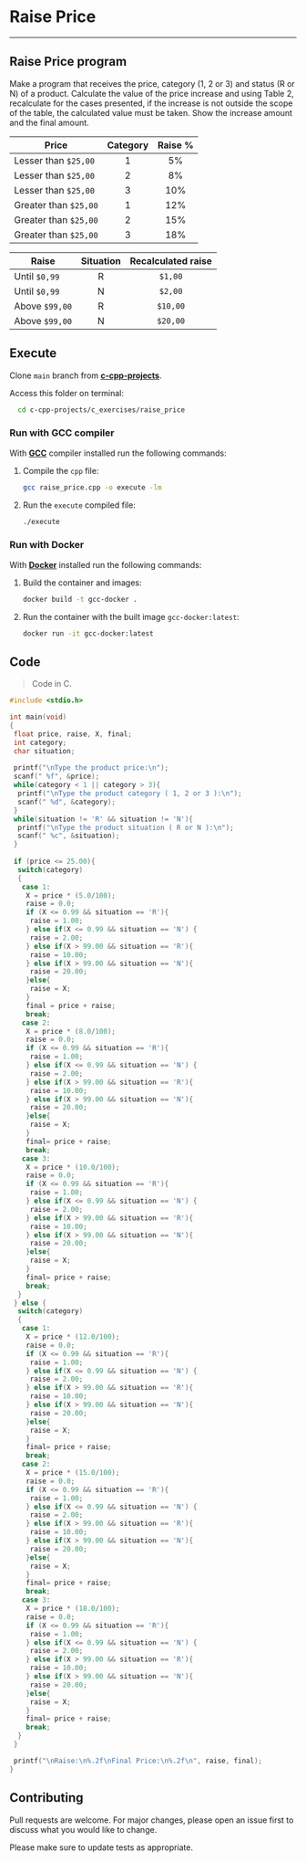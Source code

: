 # Raise Price

---

## Raise Price program

Make a program that receives the price, category (1, 2 or 3) and status (R or N) of a product. Calculate the value of the price increase and using Table 2, recalculate for the cases presented, if the increase is not outside the scope of the table, the calculated value must be taken. Show the increase amount and the final amount.

| Price                | Category      | Raise %        |
| -------------        |:-------------:|:-------------:|
| Lesser than `$25,00` | 1             | 5%            |
| Lesser than `$25,00` | 2             | 8%            |
| Lesser than `$25,00` | 3             | 10%           |
| Greater than `$25,00`| 1             | 12%           |
| Greater than `$25,00`| 2             | 15%           |
| Greater than `$25,00`| 3             | 18%           |

| Raise         | Situation     | Recalculated raise |
| ------------- |:-------------:|:-------------:     |
| Until `$0,99` | R             | `$1,00`            |
| Until `$0,99` | N             | `$2,00`            |
| Above `$99,00`| R             | `$10,00`           |
| Above `$99,00`| N             | `$20,00`           |

## Execute

Clone `main` branch from [**c-cpp-projects**](https://github.com/joaohb07/c-cpp-projects).

Access this folder on terminal:

```bash
  cd c-cpp-projects/c_exercises/raise_price
```

### Run with GCC compiler

With [**GCC**](https://gcc.gnu.org/install/) compiler installed run the following commands:

1. Compile the `cpp` file:

    ```bash
    gcc raise_price.cpp -o execute -lm
    ```

2. Run the `execute` compiled file:

    ```bash
    ./execute
    ```

### Run with Docker

With [**Docker**](https://www.docker.com/) installed run the following commands:

1. Build the container and images:

    ```bash
    docker build -t gcc-docker .
    ```

2. Run the container with the built image `gcc-docker:latest`:

    ```bash
    docker run -it gcc-docker:latest
    ```

## Code

>Code in C.

```C
#include <stdio.h>

int main(void)
{
 float price, raise, X, final;
 int category;
 char situation;
 
 printf("\nType the product price:\n");
 scanf(" %f", &price);
 while(category < 1 || category > 3){
  printf("\nType the product category ( 1, 2 or 3 ):\n");
  scanf(" %d", &category);
 }
 while(situation != 'R' && situation != 'N'){
  printf("\nType the product situation ( R or N ):\n");
  scanf(" %c", &situation);
 }
 
 if (price <= 25.00){
  switch(category)
  {
   case 1:
    X = price * (5.0/100);
    raise = 0.0;
    if (X <= 0.99 && situation == 'R'){
     raise = 1.00;
    } else if(X <= 0.99 && situation == 'N') {
     raise = 2.00;
    } else if(X > 99.00 && situation == 'R'){
     raise = 10.00;
    } else if(X > 99.00 && situation == 'N'){
     raise = 20.00;
    }else{
     raise = X;
    }
    final = price + raise;
    break;
   case 2:
    X = price * (8.0/100);
    raise = 0.0;
    if (X <= 0.99 && situation == 'R'){
     raise = 1.00;
    } else if(X <= 0.99 && situation == 'N') {
     raise = 2.00;
    } else if(X > 99.00 && situation == 'R'){
     raise = 10.00;
    } else if(X > 99.00 && situation == 'N'){
     raise = 20.00;
    }else{
     raise = X;
    }
    final= price + raise;
    break;
   case 3:
    X = price * (10.0/100);
    raise = 0.0;
    if (X <= 0.99 && situation == 'R'){
     raise = 1.00;
    } else if(X <= 0.99 && situation == 'N') {
     raise = 2.00;
    } else if(X > 99.00 && situation == 'R'){
     raise = 10.00;
    } else if(X > 99.00 && situation == 'N'){
     raise = 20.00;
    }else{
     raise = X;
    }
    final= price + raise;
    break;
  }
 } else {
  switch(category)
  {
   case 1:
    X = price * (12.0/100);
    raise = 0.0;
    if (X <= 0.99 && situation == 'R'){
     raise = 1.00;
    } else if(X <= 0.99 && situation == 'N') {
     raise = 2.00;
    } else if(X > 99.00 && situation == 'R'){
     raise = 10.00;
    } else if(X > 99.00 && situation == 'N'){
     raise = 20.00;
    }else{
     raise = X;
    }
    final= price + raise;
    break;
   case 2:
    X = price * (15.0/100);
    raise = 0.0;
    if (X <= 0.99 && situation == 'R'){
     raise = 1.00;
    } else if(X <= 0.99 && situation == 'N') {
     raise = 2.00;
    } else if(X > 99.00 && situation == 'R'){
     raise = 10.00;
    } else if(X > 99.00 && situation == 'N'){
     raise = 20.00;
    }else{
     raise = X;
    }
    final= price + raise;
    break;
   case 3:
    X = price * (18.0/100);
    raise = 0.0;
    if (X <= 0.99 && situation == 'R'){
     raise = 1.00;
    } else if(X <= 0.99 && situation == 'N') {
     raise = 2.00;
    } else if(X > 99.00 && situation == 'R'){
     raise = 10.00;
    } else if(X > 99.00 && situation == 'N'){
     raise = 20.00;
    }else{
     raise = X;
    }
    final= price + raise;
    break;
  }
 }

 printf("\nRaise:\n%.2f\nFinal Price:\n%.2f\n", raise, final);
}

```

## Contributing

Pull requests are welcome. For major changes, please open an issue first to discuss what you would like to change.

Please make sure to update tests as appropriate.
